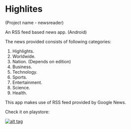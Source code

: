 # Highlites

(Project name - newsreader)

An RSS feed based news app. (Android)

The news provided consists of following categories:

1. Highlights.
2. Worldwide.
3. Nation. (Depends on edition)
4. Business.
5. Technology. 
6. Sports.
7. Entertainment.
8. Science.
9. Health.


This app makes use of RSS feed provided by Google News.

Check it on playstore: 


[![alt tag](https://developer.android.com/images/brand/en_app_rgb_wo_60.png)](https://play.google.com/store/apps/details?id=com.amanb.aman.feedreader)
